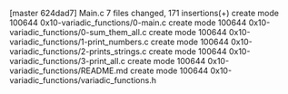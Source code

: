 [master 624dad7] Main.c
 7 files changed, 171 insertions(+)
 create mode 100644 0x10-variadic_functions/0-main.c
 create mode 100644 0x10-variadic_functions/0-sum_them_all.c
 create mode 100644 0x10-variadic_functions/1-print_numbers.c
 create mode 100644 0x10-variadic_functions/2-prints_strings.c
 create mode 100644 0x10-variadic_functions/3-print_all.c
 create mode 100644 0x10-variadic_functions/README.md
 create mode 100644 0x10-variadic_functions/variadic_functions.h
